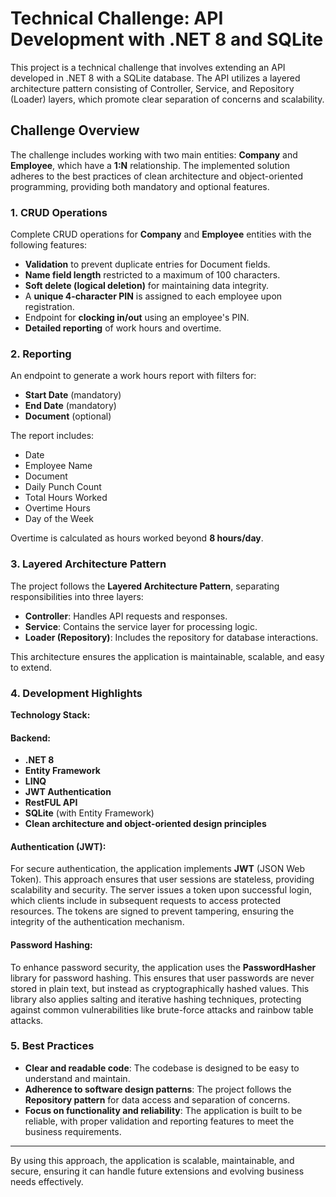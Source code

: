 # Technical Challenge: API Development with .NET 8 and SQLite

This project is a technical challenge that involves extending an API developed in .NET 8 with a SQLite database. The API utilizes a layered architecture pattern consisting of Controller, Service, and Repository (Loader) layers, which promote clear separation of concerns and scalability.

## Challenge Overview

The challenge includes working with two main entities: **Company** and **Employee**, which have a **1:N** relationship. The implemented solution adheres to the best practices of clean architecture and object-oriented programming, providing both mandatory and optional features.

### 1. CRUD Operations

Complete CRUD operations for **Company** and **Employee** entities with the following features:

- **Validation** to prevent duplicate entries for Document fields.
- **Name field length** restricted to a maximum of 100 characters.
- **Soft delete (logical deletion)** for maintaining data integrity.
- A **unique 4-character PIN** is assigned to each employee upon registration.
- Endpoint for **clocking in/out** using an employee's PIN.
- **Detailed reporting** of work hours and overtime.

### 2. Reporting

An endpoint to generate a work hours report with filters for:

- **Start Date** (mandatory)
- **End Date** (mandatory)
- **Document** (optional)

The report includes:

- Date
- Employee Name
- Document
- Daily Punch Count
- Total Hours Worked
- Overtime Hours
- Day of the Week

Overtime is calculated as hours worked beyond **8 hours/day**.

### 3. Layered Architecture Pattern

The project follows the **Layered Architecture Pattern**, separating responsibilities into three layers:

- **Controller**: Handles API requests and responses.
- **Service**: Contains the service layer for processing logic.
- **Loader (Repository)**: Includes the repository for database interactions.

This architecture ensures the application is maintainable, scalable, and easy to extend.

### 4. Development Highlights

**Technology Stack:**

#### Backend:
- **.NET 8**
- **Entity Framework**
- **LINQ**
- **JWT Authentication**
- **RestFUL API**
- **SQLite** (with Entity Framework)
- **Clean architecture and object-oriented design principles**

#### Authentication (JWT):

For secure authentication, the application implements **JWT** (JSON Web Token). This approach ensures that user sessions are stateless, providing scalability and security. The server issues a token upon successful login, which clients include in subsequent requests to access protected resources. The tokens are signed to prevent tampering, ensuring the integrity of the authentication mechanism.

#### Password Hashing:

To enhance password security, the application uses the **PasswordHasher** library for password hashing. This ensures that user passwords are never stored in plain text, but instead as cryptographically hashed values. This library also applies salting and iterative hashing techniques, protecting against common vulnerabilities like brute-force attacks and rainbow table attacks.

### 5. Best Practices

- **Clear and readable code**: The codebase is designed to be easy to understand and maintain.
- **Adherence to software design patterns**: The project follows the **Repository pattern** for data access and separation of concerns.
- **Focus on functionality and reliability**: The application is built to be reliable, with proper validation and reporting features to meet the business requirements.

---

By using this approach, the application is scalable, maintainable, and secure, ensuring it can handle future extensions and evolving business needs effectively.
